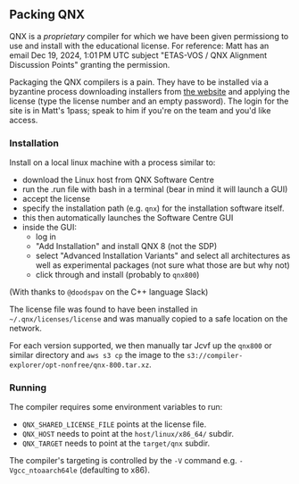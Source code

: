 ## Packing QNX

QNX is a _proprietary_ compiler for which we have been given permissiong to use and install with the educational license. For reference: Matt has an email Dec 19, 2024, 1:01 PM UTC subject "ETAS-VOS / QNX Alignment Discussion Points" granting the permission.

Packaging the QNX compilers is a pain. They have to be installed via a byzantine process downloading installers from [the website](https://www.qnx.com/download/group.html?programid=29178) and applying the license (type the license number and an empty password). The login for the site is in Matt's 1pass; speak to him if you're on the team and you'd like access.

### Installation

Install on a local linux machine with a process similar to:
- download the Linux host from QNX Software Centre
- run the .run file with bash in a terminal (bear in mind it will launch a GUI)
- accept the license
- specify the installation path (e.g. `qnx`) for the installation software itself.
- this then automatically launches the Software Centre GUI
- inside the GUI:
  - log in
  - "Add Installation" and install QNX 8 (not the SDP)
  - select "Advanced Installation Variants" and select all architectures as well as experimental packages (not sure what those are but why not)
  - click through and install (probably to `qnx800`)

(With thanks to `@doodspav` on the C++ language Slack)

The license file was found to have been installed in `~/.qnx/licenses/license` and was manually copied to a safe location on the network.

For each version supported, we then manually tar Jcvf up the `qnx800` or similar directory and `aws s3 cp` the image to the `s3://compiler-explorer/opt-nonfree/qnx-800.tar.xz`.

### Running

The compiler requires some environment variables to run:
- `QNX_SHARED_LICENSE_FILE` points at the license file.
- `QNX_HOST` needs to point at the `host/linux/x86_64/` subdir.
- `QNX_TARGET` needs to point at the `target/qnx` subdir.

The compiler's targeting is controlled by the `-V` command e.g. `-Vgcc_ntoaarch64le` (defaulting to x86).
